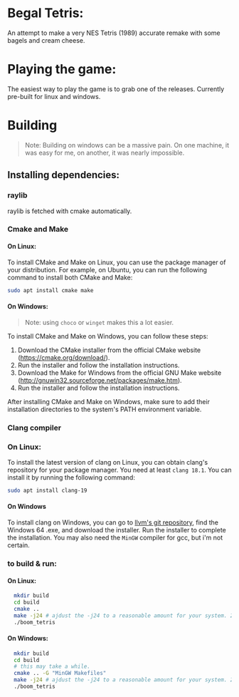 # Begal Tetris: 
  An attempt to make a very NES Tetris (1989) accurate remake with some bagels and cream cheese.

# Playing the game: 
  The easiest way to play the game is to grab one of the releases. Currently pre-built for linux and windows.

# Building 

> Note: Building on windows can be a massive pain. On one machine, it was easy for me, on another, it was nearly impossible.
## Installing dependencies:
### raylib
  raylib is fetched with cmake automatically.


### Cmake and Make
#### On Linux:
To install CMake and Make on Linux, you can use the package manager of your distribution. For example, on Ubuntu, you can run the following command to install both CMake and Make:

```bash
sudo apt install cmake make
```

#### On Windows:

> Note: using `choco` or `winget` makes this a lot easier.

To install CMake and Make on Windows, you can follow these steps:

1. Download the CMake installer from the official CMake website (https://cmake.org/download/).
2. Run the installer and follow the installation instructions.
3. Download the Make for Windows from the official GNU Make website (http://gnuwin32.sourceforge.net/packages/make.htm).
4. Run the installer and follow the installation instructions.

After installing CMake and Make on Windows, make sure to add their installation directories to the system's PATH environment variable.

### Clang compiler
### On Linux: 
  To install the latest version of clang on Linux, you can obtain clang's repository for your package manager. You need at least `clang 18.1`. You can install it by running the following command:
  
  ```bash
  sudo apt install clang-19
  ```
#### On Windows
  To install clang on Windows, you can go to [llvm's git repository](https://github.com/llvm/llvm-project/releases), find the Windows 64 .exe, and download the installer. Run the installer to complete the installation. You may also need the `MinGW` compiler for gcc, but i'm not certain.

### to build & run:
#### On Linux:
```bash
  mkdir build
  cd build
  cmake ..
  make -j24 # ajdust the -j24 to a reasonable amount for your system. 24 means 24 jobs asynchronously, which can be quite heavy.
  ./boom_tetris
```

#### On Windows: 
```bash
  mkdir build
  cd build
  # this may take a while.
  cmake .. -G "MinGW Makefiles"
  make -j24 # ajdust the -j24 to a reasonable amount for your system. 24 means 24 jobs asynchronously, which can be quite heavy.
  ./boom_tetris

```
